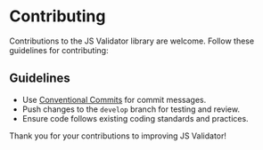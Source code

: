 # Contributing

Contributions to the JS Validator library are welcome. Follow these guidelines for contributing:

## Guidelines

- Use [Conventional Commits](https://www.conventionalcommits.org/) for commit messages.
- Push changes to the `develop` branch for testing and review.
- Ensure code follows existing coding standards and practices.

Thank you for your contributions to improving JS Validator!